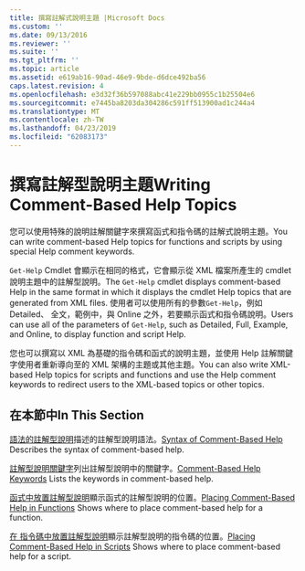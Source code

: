 ```yaml
---
title: 撰寫註解式說明主題 |Microsoft Docs
ms.custom: ''
ms.date: 09/13/2016
ms.reviewer: ''
ms.suite: ''
ms.tgt_pltfrm: ''
ms.topic: article
ms.assetid: e619ab16-90ad-46e9-9bde-d6dce492ba56
caps.latest.revision: 4
ms.openlocfilehash: e3d32f36b597088abc41e229bb0955c1b25504e6
ms.sourcegitcommit: e7445ba8203da304286c591ff513900ad1c244a4
ms.translationtype: MT
ms.contentlocale: zh-TW
ms.lasthandoff: 04/23/2019
ms.locfileid: "62083173"
---
```

# <a name="writing-comment-based-help-topics"></a><span data-ttu-id="fd4c9-102">撰寫註解型說明主題</span><span class="sxs-lookup"><span data-stu-id="fd4c9-102">Writing Comment-Based Help Topics</span></span>

<span data-ttu-id="fd4c9-103">您可以使用特殊的說明註解關鍵字來撰寫函式和指令碼的註解式說明主題。</span><span class="sxs-lookup"><span data-stu-id="fd4c9-103">You can write comment-based Help topics for functions and scripts by using special Help comment keywords.</span></span>

 <span data-ttu-id="fd4c9-104">`Get-Help` Cmdlet 會顯示在相同的格式，它會顯示從 XML 檔案所產生的 cmdlet 說明主題中的註解型說明。</span><span class="sxs-lookup"><span data-stu-id="fd4c9-104">The `Get-Help` cmdlet displays comment-based Help in the same format in which it displays the cmdlet Help topics that are generated from XML files.</span></span> <span data-ttu-id="fd4c9-105">使用者可以使用所有的參數`Get-Help`，例如 Detailed、 全文，範例中，與 Online 之外，若要顯示函式和指令碼說明。</span><span class="sxs-lookup"><span data-stu-id="fd4c9-105">Users can use all of the parameters of `Get-Help`, such as Detailed, Full, Example, and Online, to display function and script Help.</span></span>

 <span data-ttu-id="fd4c9-106">您也可以撰寫以 XML 為基礎的指令碼和函式的說明主題，並使用 Help 註解關鍵字使用者重新導向至的 XML 架構的主題或其他主題。</span><span class="sxs-lookup"><span data-stu-id="fd4c9-106">You can also write XML-based Help topics for scripts and functions and use the Help comment keywords to redirect users to the XML-based topics or other topics.</span></span>

## <a name="in-this-section"></a><span data-ttu-id="fd4c9-107">在本節中</span><span class="sxs-lookup"><span data-stu-id="fd4c9-107">In This Section</span></span>

 <span data-ttu-id="fd4c9-108">[語法的註解型說明](./syntax-of-comment-based-help.md)描述的註解型說明語法。</span><span class="sxs-lookup"><span data-stu-id="fd4c9-108">[Syntax of Comment-Based Help](./syntax-of-comment-based-help.md) Describes the syntax of comment-based help.</span></span>

 <span data-ttu-id="fd4c9-109">[註解型說明關鍵字](./comment-based-help-keywords.md)列出註解型說明中的關鍵字。</span><span class="sxs-lookup"><span data-stu-id="fd4c9-109">[Comment-Based Help Keywords](./comment-based-help-keywords.md) Lists the keywords in comment-based help.</span></span>

 <span data-ttu-id="fd4c9-110">[函式中放置註解型說明](./placing-comment-based-help-in-functions.md)顯示函式的註解型說明的位置。</span><span class="sxs-lookup"><span data-stu-id="fd4c9-110">[Placing Comment-Based Help in Functions](./placing-comment-based-help-in-functions.md) Shows where to place comment-based help for a function.</span></span>

 <span data-ttu-id="fd4c9-111">[在 指令碼中放置註解型說明](./placing-comment-based-help-in-scripts.md)顯示註解型說明的指令碼的位置。</span><span class="sxs-lookup"><span data-stu-id="fd4c9-111">[Placing Comment-Based Help in Scripts](./placing-comment-based-help-in-scripts.md) Shows where to place comment-based help for a script.</span></span>